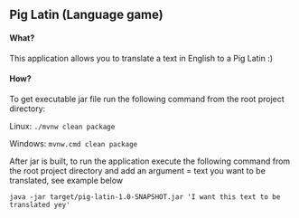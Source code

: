 ## Pig Latin (Language game)

#### What?
This application allows you to translate a text in English to a Pig Latin :)

#### How?
To get executable jar file run the following command from the root project directory:

Linux:
``./mvnw clean package``

Windows:
``mvnw.cmd clean package``

After jar is built, to run the application execute the following command from the root project directory 
and add an argument = text you want to be translated, see example below

``java -jar target/pig-latin-1.0-SNAPSHOT.jar 'I want this text to be translated yey'``